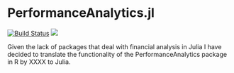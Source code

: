 # PerformanceAnalytics.jl
[![Build Status](https://github.com/eohne/PerformanceAnalytics.jl/actions/workflows/CI.yml/badge.svg?branch=master)](https://github.com/eohne/PerformanceAnalytics.jl/actions/workflows/CI.yml?query=branch%3Amaster) [![][docs-latest-img]][docs-latest-url]  

Given the lack of packages that deal with financial analysis in Julia I have decided to translate the  functionality of the PerformanceAnalytics package in R by XXXX to Julia.

[docs-latest-img]: https://img.shields.io/badge/docs-latest-blue.svg
[docs-latest-url]: https://eohne.github.io/PerformanceAnalytics.jl/dev/